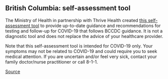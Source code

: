 ## British Columbia: self-assessment tool

The Ministry of Health in partnership with Thrive Health created [this self-assessment tool](https://covid19.thrive.health/) to provide up-to-date guidance and recommendations for testing and follow-up for COVID-19 that follows BCCDC guidance. It is not a diagnostic tool and does not replace the advice of your healthcare provider.

Note that this self-assessment tool is intended for COVID-19 only. Your symptoms may not be related to COVID-19 and could require you to seek medical attention. If you are uncertain and/or feel very sick, contact your family doctor/nurse practitioner or call 8-1-1.

[Source](http://covid-19.bccdc.ca/)
